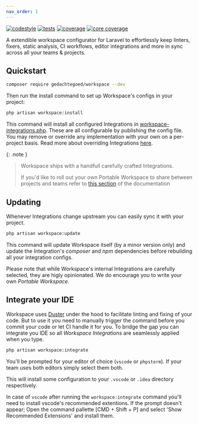```yaml
---
nav_order: 1
---
```


[![codestyle](https://github.com/media-code/workspace/actions/workflows/codestyle.yml/badge.svg)](https://github.com/media-code/workspace/actions/workflows/codestyle.yml)
[![tests](https://github.com/media-code/workspace/actions/workflows/tests.yml/badge.svg)](https://github.com/media-code/workspace/actions/workflows/tests.yml)
[![coverage](https://img.shields.io/codecov/c/github/media-code/workspace?token=ON4MTY8C1B&color=45%2C190%2C65)](https://codecov.io/gh/media-code/workspace)
[![core coverage](https://img.shields.io/codecov/c/github/media-code/workspace-core?label=core%20coverage&token=ON4MTY8C1B&color=45%2C190%2C65)](https://codecov.io/gh/media-code/workspace-core)

A extendible workspace configurator for Laravel to effortlessly keep linters, fixers, static analysis, CI workflows, editor integrations and more in sync across all your teams & projects.

## Quickstart

```bash
composer require gedachtegoed/workspace --dev
```

Then run the install command to set up Workspace's configs in your project:

```bash
php artisan workspace:install
```

This command will install all configured Integrations in [workspace-integrations.php](https://github.com/media-code/workspace/blob/main/config/workspace-integrations.php). These are all configurable by publishing the config file. You may remove or override any implementation with your own on a per-project basis. Read more about overriding Integrations [here](media-code/github.io/workspace/customization/overriding-per-project).

{: .note }

> Workspace ships with a handfull carefully crafted Integrations.
>
> If you'd like to roll out your own Portable Workspace to share between projects and teams refer to [this section](media-code/github.io/workspace/portable-workspaces) of the documentation

## Updating

Whenever Integrations change upstream you can easily sync it with your project.

```bash
php artisan workspace:update
```

This command will update Workspace itself (by a minor version only) and update the Integration's _composer_ and _npm_ dependencies before rebuilding all your integration configs.

Please note that while Workspace's internal Integrations are carefully selected, they are higly opinionated. We do encourage you to write your own _Portable Workspace_.

<!-- Move to Portable Workspace section -->
<!-- When you use the `update` command with your own _Portable Workspace_ you'll have to manually update your _Portable Workspace_ package. The update command only takes care of upgrading your Integration's composer & npm dependencies before rebuilding the config files. -->

## Integrate your IDE

Workspace uses [Duster](https://github.com/tighten/duster) under the hood to facilitate linting and fixing of your code. But to use it you need to manually trigger the command before you commit your code or let CI handle it for you. To bridge the gap you can integrate you IDE so all _Workspace Integrations_ are seamlessly applied when you type.

```bash
php artisan workspace:integrate
```

You'll be prompted for your editor of choice (`vscode` or `phpstorm`). If your team uses both editors simply select them both.

This will install some configuration to your `.vscode` or `.idea` directory respectively.

In case of `vscode` after running the `workspace:integrate` command you'll need to install vscode's recommended extentions. If the prompt doesn't appear; Open the command pallette [CMD + Shift + P] and select 'Show Recommended Extensions' and install them.
